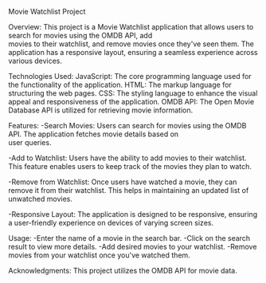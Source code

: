 Movie Watchlist Project

Overview:
  This project is a Movie Watchlist application that allows users to search for movies using the OMDB API, add   
  movies to their watchlist, and remove movies once they've seen them. The application has a responsive layout, 
  ensuring a seamless experience across various devices.

Technologies Used:
  JavaScript: The core programming language used for the functionality of the application.
  HTML: The markup language for structuring the web pages.
  CSS: The styling language to enhance the visual appeal and responsiveness of the application.
  OMDB API: The Open Movie Database API is utilized for retrieving movie information.

Features:
-Search Movies: Users can search for movies using the OMDB API. The application fetches movie details based on    
 user queries.

-Add to Watchlist: Users have the ability to add movies to their watchlist. This feature enables users to keep 
 track of the movies they plan to watch.

-Remove from Watchlist: Once users have watched a movie, they can remove it from their watchlist. This helps in 
 maintaining an updated list of unwatched movies.

-Responsive Layout: The application is designed to be responsive, ensuring a user-friendly experience on devices 
 of varying screen sizes.

Usage:
 -Enter the name of a movie in the search bar.
 -Click on the search result to view more details.
 -Add desired movies to your watchlist.
 -Remove movies from your watchlist once you've watched them.
 
Acknowledgments:
This project utilizes the OMDB API for movie data.

